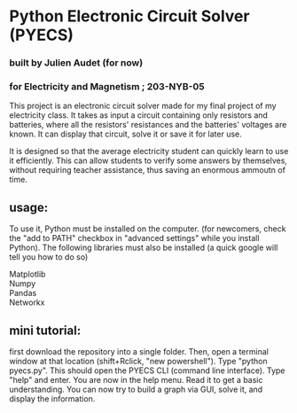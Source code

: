 # Python Electronic Circuit Solver (PYECS)
### built by Julien Audet (for now)
### for Electricity and Magnetism ; 203-NYB-05
This project is an electronic circuit solver made for my final project of my electricity class.
It takes as input a circuit containing only resistors and batteries, where all the resistors' resistances and the batteries' voltages are known.
It can display that circuit, solve it or save it for later use.

It is designed so that the average electricity student can quickly learn to use it efficiently. This can allow students to verify some answers by themselves, without requiring teacher assistance, thus saving an enormous ammoutn of time.

## usage: 
To use it, Python must be installed on the computer. (for newcomers, check the "add to PATH" checkbox in "advanced settings" while you install Python). The following libraries must also be installed (a quick google will tell you how to do so)

Matplotlib  
Numpy     
Pandas   
Networkx  

## mini tutorial:
first download the repository into a single folder. Then, open a terminal window at that location (shift+Rclick, "new powershell"). Type "python pyecs.py".
This should open the PYECS CLI (command line interface). Type "help" and enter. You are now in the help menu. Read it to get a basic understanding. You can now try to build a graph via GUI, solve it, and display the information.

